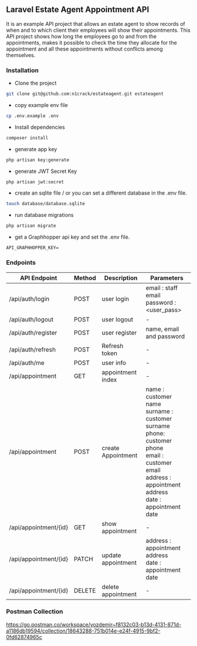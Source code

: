 ## Laravel Estate Agent Appointment API

It is an example API project that allows an estate agent to show records of when and to which client their employees will show their appointments. This API project shows how long the employees go to and from the appointments, makes it possible to check the time they allocate for the appointment and all these appointments without conflicts among themselves.

### Installation

- Clone the project
```bash
git clone git@github.com:n1crack/estateagent.git estateagent
```
- copy example env file
```bash
cp .env.example .env
```
- Install dependencies
```bash
composer install
```
- generate app key
```bash
php artisan key:generate
```
- generate JWT Secret Key
```bash
php artisan jwt:secret
```
- create  an sqlite file / or you can set a different database in the .env file.
```bash
touch database/database.sqlite
```
- run database migrations
```bash
php artisan migrate
```
- get a Graphhopper api key and set the .env file.
```dotenv
API_GRAPHHOPPER_KEY=
```
### Endpoints

| API Endpoint          | Method | Description        | Parameters                                                                                                                                                            |
|-----------------------|--------|--------------------|-----------------------------------------------------------------------------------------------------------------------------------------------------------------------|
| /api/auth/login       | POST   | user login         | email : staff email<br/>password : <user_pass>                                                                                                                        |
| /api/auth/logout      | POST   | user logout        | -                                                                                                                                                                     |
| /api/auth/register    | POST   | user register      | name, email and password                                                                                                                          |
| /api/auth/refresh     | POST   | Refresh token      | -                                                                                                                                                                     |
| /api/auth/me          | POST   | user info          | -                                                                                                                                                                     |
| /api/appointment      | GET    | appointment index  | -                                                                                                                                                                     |
| /api/appointment      | POST   | create Appointment | name : customer name<br/>surname : customer surname<br/>phone: customer phone<br/>email : customer email<br/>address : appointment address<br/>date : appointment date |
| /api/appointment/{id} | GET    | show appointment   | -                                                                                                                                                                     |
| /api/appointment/{id} | PATCH  | update appointment | address : appointment address<br/>date : appointment date                                                                                                             |
| /api/appointment/{id} | DELETE | delete appointment | -                                                                                                                                                                     |


### Postman Collection

https://go.postman.co/workspace/yozdemir~f8132c03-b13d-4131-871d-a1186db19594/collection/18643288-751b014e-e24f-4915-9bf2-0fd62874965c


